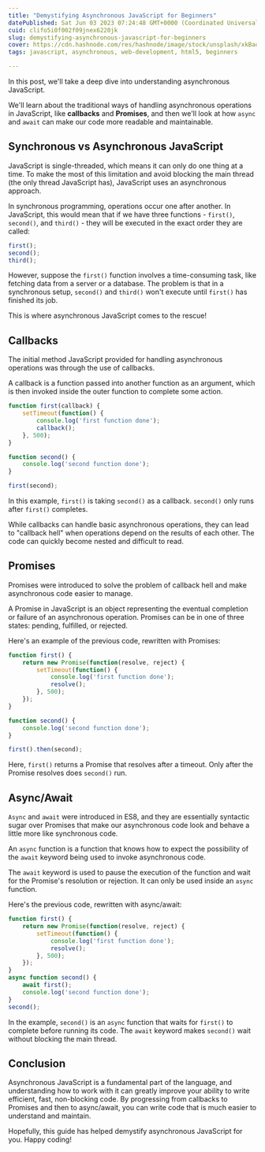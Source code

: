 ```yaml
---
title: "Demystifying Asynchronous JavaScript for Beginners"
datePublished: Sat Jun 03 2023 07:24:48 GMT+0000 (Coordinated Universal Time)
cuid: clifo5i0f002f09jnex6220jk
slug: demystifying-asynchronous-javascript-for-beginners
cover: https://cdn.hashnode.com/res/hashnode/image/stock/unsplash/xkBaqlcqeb4/upload/690dd3cd0d052bcc8fb12f08119ff423.jpeg
tags: javascript, asynchronous, web-development, html5, beginners

---
```


In this post, we'll take a deep dive into understanding asynchronous JavaScript.  
  
We'll learn about the traditional ways of handling asynchronous operations in JavaScript, like **callbacks** and **Promises**, and then we'll look at how `async` and `await` can make our code more readable and maintainable.

## **Synchronous vs Asynchronous JavaScript**

JavaScript is single-threaded, which means it can only do one thing at a time. To make the most of this limitation and avoid blocking the main thread (the only thread JavaScript has), JavaScript uses an asynchronous approach.

In synchronous programming, operations occur one after another. In JavaScript, this would mean that if we have three functions - `first()`, `second()`, and `third()` - they will be executed in the exact order they are called:

```javascript
first(); 
second(); 
third();
```

However, suppose the `first()` function involves a time-consuming task, like fetching data from a server or a database. The problem is that in a synchronous setup, `second()` and `third()` won't execute until `first()` has finished its job.  
  
This is where asynchronous JavaScript comes to the rescue!

## **Callbacks**

The initial method JavaScript provided for handling asynchronous operations was through the use of callbacks.

A callback is a function passed into another function as an argument, which is then invoked inside the outer function to complete some action.

```javascript
function first(callback) { 
    setTimeout(function() { 
        console.log('first function done');
        callback(); 
    }, 500); 
} 

function second() { 
    console.log('second function done'); 
}

first(second);
```

In this example, `first()` is taking `second()` as a callback. `second()` only runs after `first()` completes.

While callbacks can handle basic asynchronous operations, they can lead to "callback hell" when operations depend on the results of each other. The code can quickly become nested and difficult to read.

## **Promises**

Promises were introduced to solve the problem of callback hell and make asynchronous code easier to manage.

A Promise in JavaScript is an object representing the eventual completion or failure of an asynchronous operation. Promises can be in one of three states: pending, fulfilled, or rejected.

Here's an example of the previous code, rewritten with Promises:

```typescript
function first() { 
    return new Promise(function(resolve, reject) { 
        setTimeout(function() {
            console.log('first function done'); 
            resolve(); 
        }, 500); 
    }); 
} 

function second() {
    console.log('second function done'); 
} 

first().then(second);
```

Here, `first()` returns a Promise that resolves after a timeout. Only after the Promise resolves does `second()` run.

## **Async/Await**

`Async` and `await` were introduced in ES8, and they are essentially syntactic sugar over Promises that make our asynchronous code look and behave a little more like synchronous code.

An `async` function is a function that knows how to expect the possibility of the `await` keyword being used to invoke asynchronous code.

The `await` keyword is used to pause the execution of the function and wait for the Promise's resolution or rejection. It can only be used inside an `async` function.

Here's the previous code, rewritten with async/await:

```typescript
function first() { 
    return new Promise(function(resolve, reject) { 
        setTimeout(function() {
            console.log('first function done'); 
            resolve(); 
        }, 500); 
    }); 
} 
async function second() {
    await first(); 
    console.log('second function done'); 
} 
second();
```

In the example, `second()` is an `async` function that waits for `first()` to complete before running its code. The `await` keyword makes `second()` wait without blocking the main thread.

## **Conclusion**

Asynchronous JavaScript is a fundamental part of the language, and understanding how to work with it can greatly improve your ability to write efficient, fast, non-blocking code. By progressing from callbacks to Promises and then to async/await, you can write code that is much easier to understand and maintain.

Hopefully, this guide has helped demystify asynchronous JavaScript for you. Happy coding!